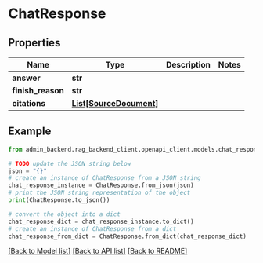 # ChatResponse



## Properties

Name | Type | Description | Notes
------------ | ------------- | ------------- | -------------
**answer** | **str** |  | 
**finish_reason** | **str** |      | 
**citations** | [**List[SourceDocument]**](SourceDocument.md) |  | 

## Example

```python
from admin_backend.rag_backend_client.openapi_client.models.chat_response import ChatResponse

# TODO update the JSON string below
json = "{}"
# create an instance of ChatResponse from a JSON string
chat_response_instance = ChatResponse.from_json(json)
# print the JSON string representation of the object
print(ChatResponse.to_json())

# convert the object into a dict
chat_response_dict = chat_response_instance.to_dict()
# create an instance of ChatResponse from a dict
chat_response_from_dict = ChatResponse.from_dict(chat_response_dict)
```
[[Back to Model list]](../README.md#documentation-for-models) [[Back to API list]](../README.md#documentation-for-api-endpoints) [[Back to README]](../README.md)


